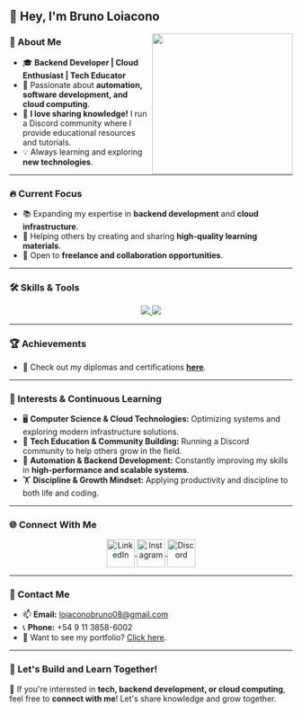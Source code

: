 ## 👋 Hey, I'm Bruno Loiacono  

<picture> <img align="right" src="https://github.com/7oSkaaa/7oSkaaa/blob/main/Images/Right_Side.gif?raw=true" width="250px"></picture>

### 🚀 About Me  
- 🎓 **Backend Developer | Cloud Enthusiast | Tech Educator**  
- 🌟 Passionate about **automation, software development, and cloud computing**.  
- 📢 **I love sharing knowledge!** I run a Discord community where I provide educational resources and tutorials.  
- 💡 Always learning and exploring **new technologies**.  

---

### 🔥 Current Focus  
- 📚 Expanding my expertise in **backend development** and **cloud infrastructure**.  
- 🎯 Helping others by creating and sharing **high-quality learning materials**.  
- 🤝 Open to **freelance and collaboration opportunities**.  

---

### 🛠 Skills & Tools  
<p align="center">
  <a href="https://skillicons.dev">
    <img src="https://skillicons.dev/icons?i=python,java,js,html,css,react,nodejs,mysql,mongodb,postgres&perline=5" />
    <img src="https://skillicons.dev/icons?i=git,github,vscode,linux,postman,discord&perline=6" />
  </a>
</p>

---

### 🏆 Achievements  
- 📜 Check out my diplomas and certifications [**here**](https://github.com/LoiaconoBruno/LoiaconoBruno/tree/main/Diplomas).  

---

### 🎯 Interests & Continuous Learning  
- 🖥 **Computer Science & Cloud Technologies:** Optimizing systems and exploring modern infrastructure solutions.  
- 📢 **Tech Education & Community Building:** Running a Discord community to help others grow in the field.  
- 📖 **Automation & Backend Development:** Constantly improving my skills in **high-performance and scalable systems**.  
- 🏋️ **Discipline & Growth Mindset:** Applying productivity and discipline to both life and coding.  

---

### 🌐 Connect With Me  
<p align="center">
  <a href="https://www.linkedin.com/in/bruno-loiacono-217549346/" target="_blank">
    <img align="center" src="https://user-images.githubusercontent.com/88904952/234979284-68c11d7f-1acc-4f0c-ac78-044e1037d7b0.png" alt="LinkedIn" height="50" width="50" />
  </a>
  <a href="https://www.instagram.com/brunoloiacono__/" target="_blank">
    <img align="center" src="https://user-images.githubusercontent.com/88904952/234981169-2dd1e58f-4b7e-468c-8213-034ba62156c3.png" alt="Instagram" height="50" width="50" />
  </a>
  <a href="https://discord.gg/P7rMTjfnmM" target="_blank">
    <img align="center" src="https://user-images.githubusercontent.com/88904952/234982627-019fd336-6248-453c-9b05-97c13fd1d207.png" alt="Discord" height="50" width="50" />
  </a>
</p>

---

### 📩 Contact Me  
- 📫 **Email:** loiaconobruno08@gmail.com  
- 📞 **Phone:** +54 9 11 3858-6002  
- 📄 Want to see my portfolio? [Click here](https://github.com/LoiaconoBruno/LoiaconoBruno/blob/main/Portafolio.docx).  

---

### 🎯 Let's Build and Learn Together!  
🚀 If you're interested in **tech, backend development, or cloud computing**, feel free to **connect with me**! Let's share knowledge and grow together.  

